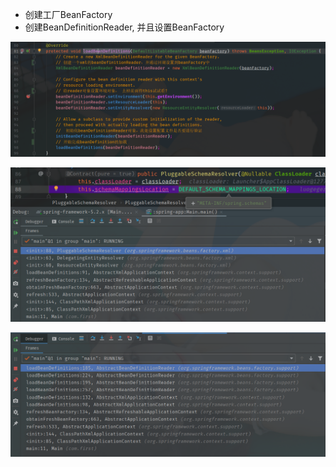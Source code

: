 
- 创建工厂BeanFactory
- 创建BeanDefinitionReader, 并且设置BeanFactory


![loadBeanDefinitions-code](.app_images/c6dff3d5.png)

![Schemas](.app_images/6e02e215.png)

![loadBeanDefinitions-stack](.app_images/f86f7d9c.png)